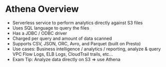 # Athena Overview

* Serverless service to perform analytics directly against S3 files
* Uses SQL language to query the files
* Has a JDBC / ODBC driver
* Charged per query and amount of data scanned
* Supports CSV, JSON, ORC, Avro, and Parquet (built on Presto)
* Use cases: Business intelligence / analytics / reporting, analyze & query VPC Flow Logs, ELB Logs, CloudTrail trails, etc...
* Exam Tip: Analyze data directly on S3 => use Athena
